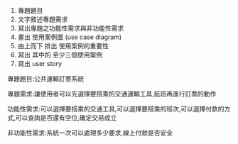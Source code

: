 1. 專題題目
2. 文字敘述專題需求
3. 寫出專題之功能性需求與非功能性需求
4. 畫出 使用案例圖 (use case diagram)
5. 由上而下 排出 使用案例的重要性
6. 寫出 其中的 至少三個使用案例
7. 寫出 user story 

專題題目:公共運輸訂票系統

專題需求:讓使用者可以先選擇要搭乘的交通運輸工具,航班再進行訂票的動作

功能性需求:可以選擇要搭乘的交通工具,可以選擇要搭乘的班次,可以選擇付款的方式,可以查詢是否還有空位,確定交易成立

非功能性需求:系統一次可以處理多少要求,線上付款是否安全






